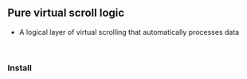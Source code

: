 ## Pure virtual scroll logic

* A logical layer of virtual scrolling that automatically processes data

<br>

### Install

<br>
